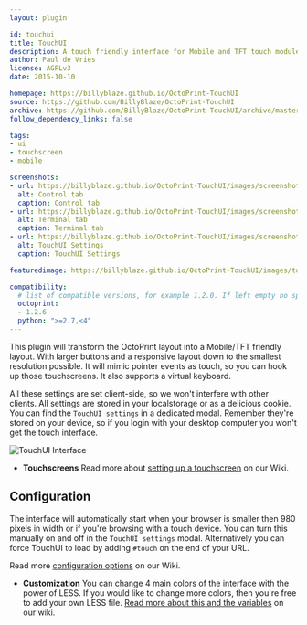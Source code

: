 ```yaml
---
layout: plugin

id: touchui
title: TouchUI
description: A touch friendly interface for Mobile and TFT touch modules
author: Paul de Vries
license: AGPLv3
date: 2015-10-10

homepage: https://billyblaze.github.io/OctoPrint-TouchUI
source: https://github.com/BillyBlaze/OctoPrint-TouchUI
archive: https://github.com/BillyBlaze/OctoPrint-TouchUI/archive/master.zip
follow_dependency_links: false

tags:
- ui
- touchscreen
- mobile

screenshots:
- url: https://billyblaze.github.io/OctoPrint-TouchUI/images/screenshot1.png
  alt: Control tab
  caption: Control tab
- url: https://billyblaze.github.io/OctoPrint-TouchUI/images/screenshot2.png
  alt: Terminal tab
  caption: Terminal tab
- url: https://billyblaze.github.io/OctoPrint-TouchUI/images/screenshot3.png
  alt: TouchUI Settings
  caption: TouchUI Settings

featuredimage: https://billyblaze.github.io/OctoPrint-TouchUI/images/touchuisample.png

compatibility:
  # list of compatible versions, for example 1.2.0. If left empty no specific version requirement will be assumed
  octoprint:
  - 1.2.6
  python: ">=2.7,<4"
---
```


This plugin will transform the OctoPrint layout into a Mobile/TFT friendly layout. With larger buttons and a responsive layout down to the smallest resolution possible. It will mimic pointer events as touch, so you can hook up those touchscreens. It also supports a virtual keyboard.

All these settings are set client-side, so we won't interfere with other clients. All settings are stored in your localstorage or as a delicious cookie. You can find the `TouchUI settings` in a dedicated modal. Remember they're stored on your device, so if you login with your desktop computer you won't get the touch interface.

![TouchUI Interface](https://billyblaze.github.io/OctoPrint-TouchUI/images/touchui-v030.gif)

- **Touchscreens**
Read more about [setting up a touchscreen](https://github.com/BillyBlaze/OctoPrint-TouchUI/wiki/Setup#raspberrypi--touchscreen) on our Wiki.

## Configuration
The interface will automatically start when your browser is smaller then 980 pixels in width or if you're browsing with a touch device. You can turn this manually on and off in the ``TouchUI settings`` modal. Alternatively you can force TouchUI to load by adding ``#touch`` on the end of your URL.

Read more [configuration options](https://github.com/BillyBlaze/OctoPrint-TouchUI/wiki/Configuration) on our Wiki.

- **Customization**
You can change 4 main colors of the interface with the power of LESS. If you would like to change more colors, then you're free to add your own LESS file. [Read more about this and the variables](https://github.com/BillyBlaze/OctoPrint-TouchUI/wiki/Customize:-Use-your-own-file) on our wiki.
